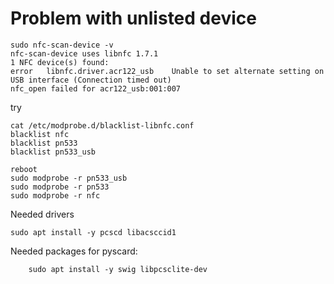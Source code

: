 # Problem with unlisted device

```
sudo nfc-scan-device -v
nfc-scan-device uses libnfc 1.7.1
1 NFC device(s) found:
error	libnfc.driver.acr122_usb	Unable to set alternate setting on USB interface (Connection timed out)
nfc_open failed for acr122_usb:001:007
```

try

```
cat /etc/modprobe.d/blacklist-libnfc.conf
blacklist nfc
blacklist pn533
blacklist pn533_usb
```

```
reboot
sudo modprobe -r pn533_usb
sudo modprobe -r pn533
sudo modprobe -r nfc
```

Needed drivers
```
sudo apt install -y pcscd libacsccid1
```

Needed packages for pyscard:
```
    sudo apt install -y swig libpcsclite-dev
```
